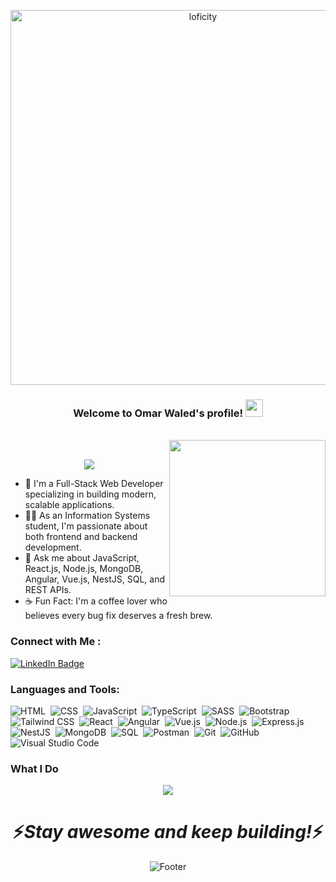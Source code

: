 <p align="center">
<img alt="loficity" width="600px" src="https://github.com/HyunCafe/HyunCafe/raw/main/assests/loficity.gif">
</p>

<!-- -------------------------------------------- -->

<h3 align="center">
  Welcome to Omar Waled's profile!
  <img src="https://media.giphy.com/media/hvRJCLFzcasrR4ia7z/giphy.gif" width="28">
</h3>
<!-- -------------------------------------------- -->

<br>
<img width="250" align="right" src="https://c.tenor.com/_DOBjnGspYAAAAAM/code-coding.gif">
<br>
<!-- -------------------------------------------- -->

<!-- Typing SVG by DenverCoder1 - https://github.com/DenverCoder1/readme-typing-svg -->
<p align="center">
  <a href="https://github.com/DenverCoder1/readme-typing-svg">
    <img src="https://readme-typing-svg.herokuapp.com/?lines=Full-Stack%20Web%20Developer;Good%20at%20MERN%20%7C%20MEAN%20Stack;Crafting%20Modern%20Web%20Apps;Passionate%20about%20Learning%20and%20Building!&font=Fira%20Code&center=true&width=550&height=45&color=f75c7e&vCenter=true&size=22">
  </a>
</p>



<!-- -------------------------------------------- -->

- 🏢 I'm a Full-Stack Web Developer specializing in building modern, scalable applications.  
- 👨‍💻 As an Information Systems student, I'm passionate about both frontend and backend development.  
- 💬 Ask me about JavaScript, React.js, Node.js, MongoDB, Angular, Vue.js, NestJS, SQL, and REST APIs.  
- ☕ Fun Fact: I'm a coffee lover who believes every bug fix deserves a fresh brew.  

<!-- -------------------------------------------- -->

### Connect with Me :

<div id="badges">
  <a href="https://www.linkedin.com/in/omar-waled/" target="_blank">
    <img src="https://img.shields.io/badge/LinkedIn-blue?style=for-the-badge&logo=linkedin&logoColor=white" alt="LinkedIn Badge"/>
  </a>
  
</div>

<!-- -------------------------------------------- -->

### Languages and Tools:

![HTML](https://img.shields.io/badge/-HTML-05122A?style=flat&logo=html5)&nbsp;
![CSS](https://img.shields.io/badge/-CSS-05122A?style=flat&logo=css3)&nbsp;
![JavaScript](https://img.shields.io/badge/-JavaScript-05122A?style=flat&logo=javascript)&nbsp;
![TypeScript](https://img.shields.io/badge/-TypeScript-05122A?style=flat&logo=typescript)&nbsp;
![SASS](https://img.shields.io/badge/-SASS-05122A?style=flat&logo=sass)&nbsp;
![Bootstrap](https://img.shields.io/badge/-Bootstrap-05122A?style=flat&logo=bootstrap)&nbsp;
![Tailwind CSS](https://img.shields.io/badge/-TailwindCSS-05122A?style=flat&logo=tailwind-css)&nbsp;
![React](https://img.shields.io/badge/-React-05122A?style=flat&logo=react)&nbsp;
![Angular](https://img.shields.io/badge/-Angular-05122A?style=flat&logo=angular)&nbsp;
![Vue.js](https://img.shields.io/badge/-Vue.js-05122A?style=flat&logo=vue.js)&nbsp;
![Node.js](https://img.shields.io/badge/-Node.js-05122A?style=flat&logo=node.js)&nbsp;
![Express.js](https://img.shields.io/badge/-Express.js-05122A?style=flat&logo=express)&nbsp;
![NestJS](https://img.shields.io/badge/-NestJS-05122A?style=flat&logo=nestjs)&nbsp;
![MongoDB](https://img.shields.io/badge/-MongoDB-05122A?style=flat&logo=mongodb)&nbsp;
![SQL](https://img.shields.io/badge/-SQL-05122A?style=flat&logo=mysql)&nbsp;
![Postman](https://img.shields.io/badge/-Postman-05122A?style=flat&logo=postman)&nbsp;
![Git](https://img.shields.io/badge/-Git-05122A?style=flat&logo=git)&nbsp;
![GitHub](https://img.shields.io/badge/-GitHub-05122A?style=flat&logo=github)&nbsp;
![Visual Studio Code](https://img.shields.io/badge/-VS%20Code-05122A?style=flat&logo=visual-studio-code)&nbsp;

<!-- -------------------------------------------- -->

### What I Do

<p align="center">
   <img src="https://media.giphy.com/media/f9XgHHnPnDjOF1hWpl/giphy.gif" />
</p>

<!-- -------------------------------------------- -->

<h1 align='center'>⚡️<i>Stay awesome and keep building!</i>⚡️</h1>

<p align="center">
    <img src="https://raw.githubusercontent.com/mayhemantt/mayhemantt/Update/svg/Bottom.svg" alt="Footer" />
</p>
